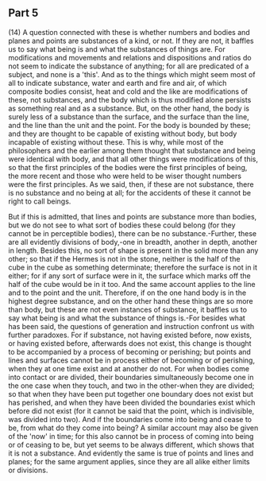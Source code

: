 ## Part 5

(14) A question connected with these is whether numbers and bodies and planes and points are substances of a kind, or not.
If they are not, it baffles us to say what being is and what the substances of things are.
For modifications and movements and relations and dispositions and ratios do not seem to indicate the substance of anything; for all are predicated of a subject, and none is a 'this'.
And as to the things which might seem most of all to indicate substance, water and earth and fire and air, of which composite bodies consist, heat and cold and the like are modifications of these, not substances, and the body which is thus modified alone persists as something real and as a substance.
But, on the other hand, the body is surely less of a substance than the surface, and the surface than the line, and the line than the unit and the point.
For the body is bounded by these; and they are thought to be capable of existing without body, but body incapable of existing without these.
This is why, while most of the philosophers and the earlier among them thought that substance and being were identical with body, and that all other things were modifications of this, so that the first principles of the bodies were the first principles of being, the more recent and those who were held to be wiser thought numbers were the first principles.
As we said, then, if these are not substance, there is no substance and no being at all; for the accidents of these it cannot be right to call beings.

But if this is admitted, that lines and points are substance more than bodies, but we do not see to what sort of bodies these could belong (for they cannot be in perceptible bodies), there can be no substance.-Further, these are all evidently divisions of body,-one in breadth, another in depth, another in length.
Besides this, no sort of shape is present in the solid more than any other; so that if the Hermes is not in the stone, neither is the half of the cube in the cube as something determinate; therefore the surface is not in it either; for if any sort of surface were in it, the surface which marks off the half of the cube would be in it too.
And the same account applies to the line and to the point and the unit.
Therefore, if on the one hand body is in the highest degree substance, and on the other hand these things are so more than body, but these are not even instances of substance, it baffles us to say what being is and what the substance of things is.-For besides what has been said, the questions of generation and instruction confront us with further paradoxes.
For if substance, not having existed before, now exists, or having existed before, afterwards does not exist, this change is thought to be accompanied by a process of becoming or perishing; but points and lines and surfaces cannot be in process either of becoming or of perishing, when they at one time exist and at another do not.
For when bodies come into contact or are divided, their boundaries simultaneously become one in the one case when they touch, and two in the other-when they are divided; so that when they have been put together one boundary does not exist but has perished, and when they have been divided the boundaries exist which before did not exist (for it cannot be said that the point, which is indivisible, was divided into two).
And if the boundaries come into being and cease to be, from what do they come into being?
A similar account may also be given of the 'now' in time; for this also cannot be in process of coming into being or of ceasing to be, but yet seems to be always different, which shows that it is not a substance.
And evidently the same is true of points and lines and planes; for the same argument applies, since they are all alike either limits or divisions.

